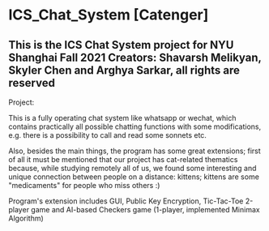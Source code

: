 # ICS_Chat_System [Catenger]
This is the ICS Chat System project for NYU Shanghai Fall 2021
Creators: Shavarsh Melikyan, Skyler Chen and Arghya Sarkar, all rights are reserved
--------------------------------------------------------------------------------------
Project:

This is a fully operating chat system like whatsapp or wechat, which contains practically all possible chatting functions with some modifications,
e.g. there is a possibility to call and read some sonnets etc.

Also, besides the main things, the program has some great extensions; first of all it must be mentioned that our project has cat-related thematics 
because, while studying remotely all of us, we found some interesting and unique connection between people on a distance: kittens; kittens are
some "medicaments" for people who miss others :)

Program's extension includes GUI, Public Key Encryption, Tic-Tac-Toe 2-player game and AI-based Checkers game (1-player, implemented Minimax Algorithm)
